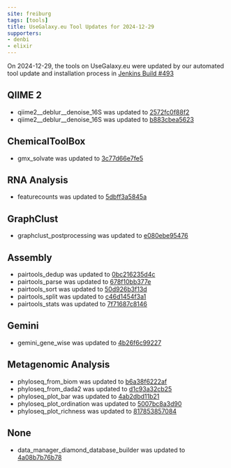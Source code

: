 ```yaml
---
site: freiburg
tags: [tools]
title: UseGalaxy.eu Tool Updates for 2024-12-29
supporters:
- denbi
- elixir
---
```


On 2024-12-29, the tools on UseGalaxy.eu were updated by our automated tool update and installation process in [Jenkins Build #493](https://build.galaxyproject.eu/job/usegalaxy-eu/job/install-tools/#493/)


## QIIME 2

- qiime2__deblur__denoise_16S was updated to [2572fc0f88f2](https://toolshed.g2.bx.psu.edu/view/q2d2/qiime2__deblur__denoise_16S/2572fc0f88f2)
- qiime2__deblur__denoise_16S was updated to [b883cbea5623](https://toolshed.g2.bx.psu.edu/view/q2d2/qiime2__deblur__denoise_16S/b883cbea5623)

## ChemicalToolBox

- gmx_solvate was updated to [3c77d66e7fe5](https://toolshed.g2.bx.psu.edu/view/chemteam/gmx_solvate/3c77d66e7fe5)

## RNA Analysis

- featurecounts was updated to [5dbff3a5845a](https://toolshed.g2.bx.psu.edu/view/iuc/featurecounts/5dbff3a5845a)

## GraphClust

- graphclust_postprocessing was updated to [e080ebe95476](https://toolshed.g2.bx.psu.edu/view/rnateam/graphclust_postprocessing/e080ebe95476)

## Assembly

- pairtools_dedup was updated to [0bc216235d4c](https://toolshed.g2.bx.psu.edu/view/iuc/pairtools_dedup/0bc216235d4c)
- pairtools_parse was updated to [678f10bb377e](https://toolshed.g2.bx.psu.edu/view/iuc/pairtools_parse/678f10bb377e)
- pairtools_sort was updated to [50d926b3f13d](https://toolshed.g2.bx.psu.edu/view/iuc/pairtools_sort/50d926b3f13d)
- pairtools_split was updated to [c46d1454f3a1](https://toolshed.g2.bx.psu.edu/view/iuc/pairtools_split/c46d1454f3a1)
- pairtools_stats was updated to [7f71687c8146](https://toolshed.g2.bx.psu.edu/view/iuc/pairtools_stats/7f71687c8146)

## Gemini

- gemini_gene_wise was updated to [4b26f6c99227](https://toolshed.g2.bx.psu.edu/view/iuc/gemini_gene_wise/4b26f6c99227)

## Metagenomic Analysis

- phyloseq_from_biom was updated to [b6a38f6222af](https://toolshed.g2.bx.psu.edu/view/iuc/phyloseq_from_biom/b6a38f6222af)
- phyloseq_from_dada2 was updated to [d1c93a32cb25](https://toolshed.g2.bx.psu.edu/view/iuc/phyloseq_from_dada2/d1c93a32cb25)
- phyloseq_plot_bar was updated to [4ab2dbd11b21](https://toolshed.g2.bx.psu.edu/view/iuc/phyloseq_plot_bar/4ab2dbd11b21)
- phyloseq_plot_ordination was updated to [5007bc8a3d90](https://toolshed.g2.bx.psu.edu/view/iuc/phyloseq_plot_ordination/5007bc8a3d90)
- phyloseq_plot_richness was updated to [817853857084](https://toolshed.g2.bx.psu.edu/view/iuc/phyloseq_plot_richness/817853857084)

## None

- data_manager_diamond_database_builder was updated to [4a08b7b76b78](https://toolshed.g2.bx.psu.edu/view/iuc/data_manager_diamond_database_builder/4a08b7b76b78)

